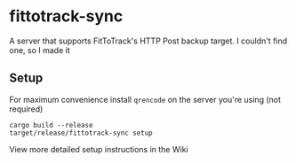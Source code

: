 # fittotrack-sync
A server that supports FitToTrack's HTTP Post backup target. I couldn't find one, so I made it

## Setup
For maximum convenience install `qrencode` on the server you're using (not required)
```
cargo build --release
target/release/fittotrack-sync setup
```

View more detailed setup instructions in the Wiki
